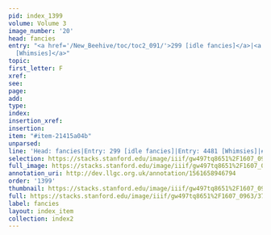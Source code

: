 ```yaml
---
pid: index_1399
volume: Volume 3
image_number: '20'
head: fancies
entry: "<a href='/New_Beehive/toc/toc2_091/'>299 [idle fancies]</a>|<a href='/New_Beehive/toc/toc2_427/'>4481
  [Whimsies]</a>"
topic: 
first_letter: F
xref: 
see: 
page: 
add: 
type: 
index: 
insertion_xref: 
insertion: 
item: "#item-21415a04b"
unparsed: 
line: 'Head: fancies|Entry: 299 [idle fancies]|Entry: 4481 [Whimsies]|#item-21415a04b'
selection: https://stacks.stanford.edu/image/iiif/gw497tq8651%2F1607_0963/374,2652,669,150/full/0/default.jpg
full_image: https://stacks.stanford.edu/image/iiif/gw497tq8651%2F1607_0963/full/full/0/default.jpg
annotation_uri: http://dev.llgc.org.uk/annotation/1561658946794
order: '1399'
thumbnail: https://stacks.stanford.edu/image/iiif/gw497tq8651%2F1607_0963/374,2652,669,150/150,/0/default.jpg
full: https://stacks.stanford.edu/image/iiif/gw497tq8651%2F1607_0963/374,2652,669,150/full/0/default.jpg
label: fancies
layout: index_item
collection: index2
---
```

